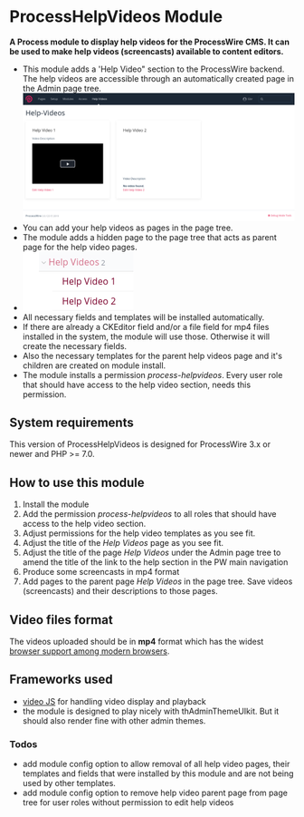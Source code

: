 # ProcessHelpVideos Module
**A Process module to display help videos for the ProcessWire CMS. It can be used to make help videos (screencasts) available to content editors.**
- This module adds a 'Help Video" section to the ProcessWire backend. The help videos are accessible through an automatically created page in the Admin page tree. ![preview](./assets/images/&#32;backend-view.png) 
- You can add your help videos as pages in the page tree. 
- The module adds a hidden page to the page tree that acts as parent page for the help video pages.
- ![preview](./assets/images/page-tree.png) 
- All necessary fields and templates will be installed automatically.
- If there are already a CKEditor field and/or a file field for mp4 files installed in the system, the module will use those. Otherwise it will create the necessary fields.
- Also the necessary templates for the parent help videos page and it's children are created on module install.
- The module installs a permission *process-helpvideos*. Every user role that should have access to the help video section, needs this permission.


## System requirements
This version of ProcessHelpVideos is designed for ProcessWire 3.x or newer and PHP >= 7.0. 


## How to use this module
1. Install the module
2. Add the permission *process-helpvideos* to all roles that should have access to the help video section. 
3. Adjust permissions for the help video templates as you see fit.
4. Adjust the title of the *Help Videos* page as you see fit.
5. Adjust the title of the page *Help Videos* under the Admin page tree to amend the title of the link to the help section in the PW main navigation
6. Produce some screencasts in mp4 format
7. Add pages to the parent page *Help Videos* in the page tree. Save videos (screencasts) and their descriptions to those pages.


## Video files format
The videos uploaded should be in **mp4** format which has the widest [browser support among modern browsers](https://caniuse.com/#feat=mpeg4).


## Frameworks used
- [video JS](https://videojs.com/) for handling video display and playback
- the module is designed to play nicely with thAdminThemeUIkit. But it should also render fine with other admin themes.

### Todos
- add module config option to allow removal of all help video pages, their templates and fields that were installed by this module and are not being used by other templates. 
- add module config option to remove help video parent page from page tree for user roles without permission to edit help videos
